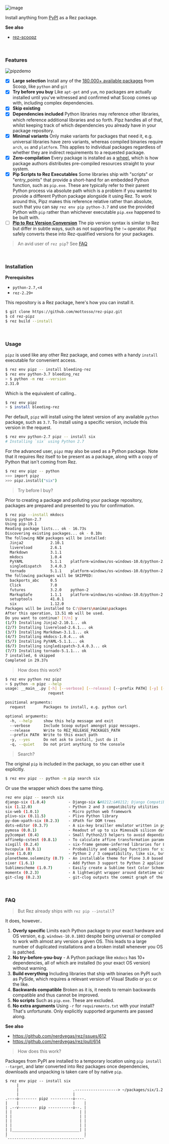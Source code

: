 ![image](https://user-images.githubusercontent.com/2152766/59871191-d8982700-938e-11e9-88fe-33249483480d.png)

Install anything from [PyPI](https://pypi.org/) as a Rez package.

**See also**

- [rez-scoopz](https://github.com/mottosso/rez-scoopz)

<br>

### Features

![pipzdemo](https://user-images.githubusercontent.com/2152766/60382932-5086e100-9a62-11e9-8ecb-f5e4a7372c78.gif)

- [x] **Large selection** Install any of the [180,000+ available packages](https://pypi.org/) from Scoop, like `python` and `git`
- [x] **Try before you buy** Like `apt-get` and `yum`, no packages are actually installed until you've witnessed and confirmed what Scoop comes up with, including complex dependencies.
- [x] **Skip existing**
- [x] **Dependencies included** Python libraries may reference other libraries, which reference additional libraries and so forth. Pipz handles all of that, whilst keeping track of which dependencies you already have in your package repository.
- [x] **Minimal variants** Only make variants for packages that need it, e.g. universal libraries have zero variants, whereas compiled binaries require `arch`, `os` and `platform`. This applies to individual packages regardless of whether they are indirect requirements to a requested package.
- [x] **Zero-compilation** Every package is installed as a [wheel](https://pythonwheels.com/), which is how package authors distributes pre-compiled resources straight to your system.
- [x] **Pip Scripts to Rez Executables** Some libraries ship with "scripts" or "entry_points" that provide a short-hand for an embedded Python function, such as `pip.exe`. These are typically refer to their parent Python process via absolute path which is a problem if you wanted to provide a different Python package alongside it using Rez. To work around this, Pipz makes this reference relative rather than absolute, such that you can say `rez env pip python-3.7` and use the provided Python with `pip` rather than whichever executable `pip.exe` happened to be built with.
- [ ] [**Pip to Rez Version Conversion**](https://github.com/mottosso/rez-pipz/issues/1) The pip version syntax is similar to Rez but differ in subtle ways, such as not supporting the `!=` operator. Pipz safely converts these into Rez-qualified versions for your packages.

> An avid user of `rez pip`? See [FAQ](#faq)

<br>

### Installation

**Prerequisites**

- `python-2.7,<4`
- `rez-2.29+`

This repository is a Rez package, here's how you can install it.

```bash
$ git clone https://github.com/mottosso/rez-pipz.git
$ cd rez-pipz
$ rez build --install
```

<br>

### Usage

`pipz` is used like any other Rez package, and comes with a handy `install` executable for convenient access.

```bash
$ rez env pipz -- install bleeding-rez
$ rez env python-3.7 bleeding_rez
> $ python -m rez --version
2.31.0
```

Which is the equivalent of calling..

```bash
$ rez env pipz
> $ install bleeding-rez
```

Per default, `pipz` will install using the latest version of any available `python` package, such as `3.7`. To install using a specific version, include this version in the request.

```bash
$ rez env python-2.7 pipz -- install six
# Installing `six` using Python 2.7
```

For the advanced user, `pipz` may also be used as a Python package. Note that it requires Rez itself to be present as a package, along with a copy of Python that isn't coming from Rez.

```bash
$ rez env pipz -- python
>>> import pipz
>>> pipz.install("six")
```

> Try before I buy?

Prior to creating a package and polluting your package repository, packages are prepared and presented to you for confirmation.

```bash
$ rez pip --install mkdocs
Using python-2.7
Using pip-19.1
Reading package lists... ok - 16.73s
Discovering existing packages... ok - 0.10s
The following NEW packages will be installed:
  Jinja2            2.10.1
  livereload        2.6.1
  Markdown          3.1.1
  mkdocs            1.0.4
  PyYAML            5.1.1    platform-windows/os-windows-10.0/python-2.7
  singledispatch    3.4.0.3
  tornado           5.1.1    platform-windows/os-windows-10.0/python-2.7
The following packages will be SKIPPED:
  backports_abc     0.5
  Click             7.0
  futures           3.2.0    python-2
  MarkupSafe        1.1.1    platform-windows/os-windows-10.0/python-2.7
  setuptools        41.0.1
  six               1.12.0
Packages will be installed to C:\Users\manima\packages
After this operation, 13.51 mb will be used.
Do you want to continue? [Y/n] y
(1/7) Installing Jinja2-2.10.1... ok
(2/7) Installing livereload-2.6.1... ok
(3/7) Installing Markdown-3.1.1... ok
(4/7) Installing mkdocs-1.0.4... ok
(5/7) Installing PyYAML-5.1.1... ok
(6/7) Installing singledispatch-3.4.0.3... ok
(7/7) Installing tornado-5.1.1... ok
7 installed, 6 skipped
Completed in 29.37s
```

> How does this work?

```bash
$ rez env python rez pipz
> $ python -m pipz --help
usage: __main__.py [-h] [--verbose] [--release] [--prefix PATH] [-y] [-q]
                   request

positional arguments:
  request        Packages to install, e.g. python curl

optional arguments:
  -h, --help     show this help message and exit
  --verbose      Include Scoop output amongst pipz messages.
  --release      Write to REZ_RELEASE_PACKAGES_PATH
  --prefix PATH  Write to this exact path
  -y, --yes      Do not ask to install, just do it
  -q, --quiet    Do not print anything to the console
```

> Search?

The original `pip` is included in the package, so you can either use it explicitly.

```bash
$ rez env pipz -- python -m pip search six
```

Or use the wrapper which does the same thing.

```bash
rez env pipz -- search six
django-six (1.0.4)          - Django-six &#8212;&#8212; Django Compatibility Library
six (1.12.0)                - Python 2 and 3 compatibility utilities
six-web (1.0.1)             - Micro python web framework
plivo-six (0.11.5)          - Plivo Python library
py-dom-xpath-six (0.2.3)    - XPath for DOM trees
dots-editor (0.3.7)         - A six-key brailler emulator written in python.
pymosa (0.0.1)              - Readout of up to six Mimosa26 silicon detector planes.
py3compat (0.4)             - Small Python2/3 helpers to avoid depending on six.
affine6p-cstest (0.8.1)     - To calculate affine transformation parameters with six free parameters.
sixgill (0.2.4)             - six-frame genome-inferred libraries for LC-MS/MS
bvcopula (0.9.1)            - Probability and sampling functions for six common seen bivariate copulas
nine (1.0.0)                - Python 2 / 3 compatibility, like six, but favouring Python 3
plonetheme.solemnity (0.7)  - An installable theme for Plone 3.0 based on the solemnity theme by Six Shooter Media.
sixer (1.6.1)               - Add Python 3 support to Python 2 applications using the six module.
Sublimescheme (1.0.7)       - Easily create a Sublime text Color Scheme with as little as six lines of code
momentx (0.2.3)             - A lightweight wrapper around datetime with a focus on timezone handling and few dependencies (datetime, pytz and six).
git-clog (0.2.3)            - git-clog outputs the commit graph of the current Git repository and colorizes commit symbols by interpreting the first six commit hash digits as an RGB color value.
```

<br>

### FAQ

> But Rez already ships with `rez pip --install`?

It does, however..

1. **Overly specific** Limits each Python package to your exact hardware and OS version, e.g. `windows-10.0.1803` despite being universal or compiled to work with almost any version a given OS. This leads to a large number of duplicated installations and a broken install whenever you OS is patched.
3. **No try-before-you-buy** - A Python package like `mkdocs` has 10+ dependencies, all of which are installed (to your exact OS version) without warning.
2. **Build everything** Including libraries that ship with binaries on PyPI such as PySide, which requires a relevant version of Visual Studio or `gcc` or the like.
4. **Backwards compatible** Broken as it is, it needs to remain backwards compatible and thus cannot be improved.
1. **No scripts** Such as `pip.exe`. These are excluded.
1. **No extra arguments** Using `-r` for `requirements.txt` with your install? That's unfortunate. Only explicitly supported arguments are passed along.

**See also**

- https://github.com/nerdvegas/rez/issues/612
- https://github.com/nerdvegas/rez/pull/614

> How does this work?

Packages from PyPI are installed to a temporary location using `pip install --target`, and later converted into Rez packages once dependencies, downloads and unpacking is taken care of by native `pip`.

```
$ rez env pipz -- install six
     |
     |                        .-------------------> ~/packages/six/1.2
     |                        |
.----o-------- pipz ----------o----.
|    |                        |    |
| .--v-------- pip -----------o--. |
| |                              | |
| |                              | |
| |                              | |
| |                              | |
| |______________________________| |
|                                  |
`----------------------------------`

```

<br>

